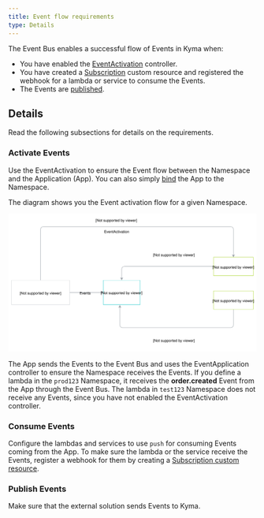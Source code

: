 ```yaml
---
title: Event flow requirements
type: Details
---
```


The Event Bus enables a successful flow of Events in Kyma when:

- You have enabled the [EventActivation](docs/components/event-bus#concepts) controller.
- You have created a [Subscription](/docs/components/event-bus#custom-resource-subscription) custom resource and registered the webhook for a lambda or service to consume the Events.
- The Events are [published](#details-event-flow-requirements-event-publishing).

## Details

Read the following subsections for details on the requirements.

### Activate Events

Use the EventActivation to ensure the Event flow between the Namespace and the Application (App). You can also simply [bind](/docs/components/application-connector#getting-started-bind-an-application-to-a-namespace) the App to the Namespace.

The diagram shows you the Event activation flow for a given Namespace.

![EventActivation.png](./assets/event-activation.svg)

The App sends the Events to the Event Bus and uses the EventApplication controller to ensure the Namespace receives the Events.  If you define a lambda in the `prod123` Namespace, it receives the **order.created** Event from the App through the Event Bus. The lambda in `test123` Namespace does not receive any Events, since you have not enabled the EventActivation controller.


### Consume Events

Configure the lambdas and services to use `push` for consuming Events coming from the App. To make sure the lambda or the service receive the Events, register a webhook for them by creating a [Subscription custom resource](/docs/components/event-bus#custom-resource-subscription). 

### Publish Events

Make sure that the external solution sends Events to Kyma.

